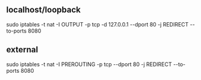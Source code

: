 ## localhost/loopback
sudo iptables -t nat -I OUTPUT -p tcp -d 127.0.0.1 --dport 80 -j REDIRECT --to-ports 8080

## external
sudo iptables -t nat -I PREROUTING -p tcp --dport 80 -j REDIRECT --to-ports 8080